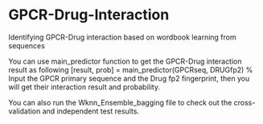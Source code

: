 # GPCR-Drug-Interaction
Identifying GPCR-Drug interaction based on wordbook learning from sequences

You can use main_predictor function to get the GPCR-Drug interaction result as following
[result, prob] = main_predictor(GPCRseq, DRUGfp2)
% Input the GPCR primary sequence and the Drug fp2 fingerprint, then you will get their interaction result and probability.

You can also run the Wknn_Ensemble_bagging file to check out the cross-validation and independent test results.
